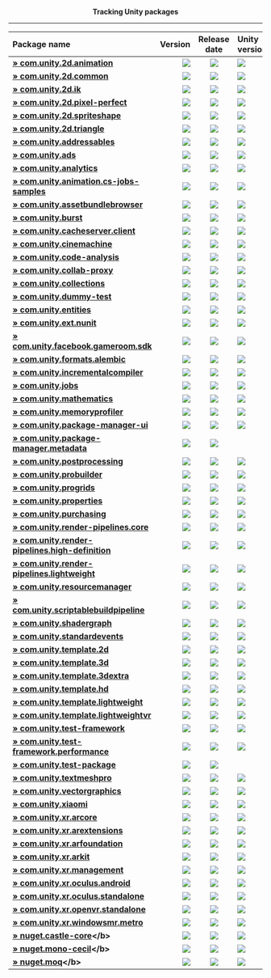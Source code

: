 <p align="center">
  <b>Tracking Unity packages</b>
</p>

---
<!--- @Statistics-Begin -->
Package name | Version | Release date | Unity version | Version counter
|:---|---:|:---:|:---|---:|
| <!--- @com.unity.2d.animation-Begin --><b>[» com.unity.2d.animation](https://github.com/ErikMoczi/packages.unity.com/tree/com.unity.2d.animation "2D Animation provides the all the necessary tooling and runtime components for skeletal animation using Sprites.")</b> | [![](https://img.shields.io/badge/1.0.16--preview.1-yellow.svg)](https://github.com/ErikMoczi/packages.unity.com/commit/fc69dba4f2bab441137fb9b185465b4ccbfd7ae9) | [![](https://img.shields.io/badge/2018/08/07-lightgrey.svg)](https://github.com/ErikMoczi/packages.unity.com/commit/fc69dba4f2bab441137fb9b185465b4ccbfd7ae9) | [![](https://img.shields.io/badge/%40-2018.1-red.svg)](https://github.com/ErikMoczi/packages.unity.com/commit/fc69dba4f2bab441137fb9b185465b4ccbfd7ae9) | [![](https://img.shields.io/badge/%23-22-brightgreen.svg)](https://github.com/ErikMoczi/packages.unity.com/commits/com.unity.2d.animation)<!--- @com.unity.2d.animation-End --> |
| <!--- @com.unity.2d.common-Begin --><b>[» com.unity.2d.common](https://github.com/ErikMoczi/packages.unity.com/tree/com.unity.2d.common "2D Common is a package that contains shared functionalities that are used by most of the other 2D packages.")</b> | [![](https://img.shields.io/badge/1.0.10--preview-yellow.svg)](https://github.com/ErikMoczi/packages.unity.com/commit/1764e0fc33d46c8c7f420be4869ff34a123da9db) | [![](https://img.shields.io/badge/2018/06/22-lightgrey.svg)](https://github.com/ErikMoczi/packages.unity.com/commit/1764e0fc33d46c8c7f420be4869ff34a123da9db) | [![](https://img.shields.io/badge/%40-2018.1-red.svg)](https://github.com/ErikMoczi/packages.unity.com/commit/1764e0fc33d46c8c7f420be4869ff34a123da9db) | [![](https://img.shields.io/badge/%23-13-brightgreen.svg)](https://github.com/ErikMoczi/packages.unity.com/commits/com.unity.2d.common)<!--- @com.unity.2d.common-End --> |
| <!--- @com.unity.2d.ik-Begin --><b>[» com.unity.2d.ik](https://github.com/ErikMoczi/packages.unity.com/tree/com.unity.2d.ik "2D IK package provides the necessary editor tooling to setup inverse kinematics for 2D characters and a runtime component to execute it.")</b> | [![](https://img.shields.io/badge/1.0.6--preview-yellow.svg)](https://github.com/ErikMoczi/packages.unity.com/commit/15150c5cd70c35dc134a839b0de8125753e71df0) | [![](https://img.shields.io/badge/2018/06/22-lightgrey.svg)](https://github.com/ErikMoczi/packages.unity.com/commit/15150c5cd70c35dc134a839b0de8125753e71df0) | [![](https://img.shields.io/badge/%40-2018.1-red.svg)](https://github.com/ErikMoczi/packages.unity.com/commit/15150c5cd70c35dc134a839b0de8125753e71df0) | [![](https://img.shields.io/badge/%23-10-brightgreen.svg)](https://github.com/ErikMoczi/packages.unity.com/commits/com.unity.2d.ik)<!--- @com.unity.2d.ik-End --> |
| <!--- @com.unity.2d.pixel-perfect-Begin --><b>[» com.unity.2d.pixel-perfect](https://github.com/ErikMoczi/packages.unity.com/tree/com.unity.2d.pixel-perfect "The 2D Pixel Perfect package contains the Pixel Perfect Camera component which ensures your pixel art remains crisp and clear at different resolutions, and stable in motion.  It is a single component that makes all the calculations needed to scale the viewport with resolution changes, removing the hassle from the user. The user can adjust the definition of the pixel art rendered within the camera viewport through the component settings, as well preview any changes immediately in Game view by using the Run in Edit Mode feature.")</b> | [![](https://img.shields.io/badge/1.0.1--preview-yellow.svg)](https://github.com/ErikMoczi/packages.unity.com/commit/c7274a2c30d07e8850e49bcf4e4bbfdeb395e616) | [![](https://img.shields.io/badge/2018/06/22-lightgrey.svg)](https://github.com/ErikMoczi/packages.unity.com/commit/c7274a2c30d07e8850e49bcf4e4bbfdeb395e616) | [![](https://img.shields.io/badge/%40-2018.2-red.svg)](https://github.com/ErikMoczi/packages.unity.com/commit/c7274a2c30d07e8850e49bcf4e4bbfdeb395e616) | [![](https://img.shields.io/badge/%23-2-brightgreen.svg)](https://github.com/ErikMoczi/packages.unity.com/commits/com.unity.2d.pixel-perfect)<!--- @com.unity.2d.pixel-perfect-End --> |
| <!--- @com.unity.2d.spriteshape-Begin --><b>[» com.unity.2d.spriteshape](https://github.com/ErikMoczi/packages.unity.com/tree/com.unity.2d.spriteshape "SpriteShape Runtime & Editor Package contains the tooling and the runtime component that allows you to create very organic looking spline based 2D worlds. It comes with intuitive configurator and a highly performant renderer.")</b> | [![](https://img.shields.io/badge/1.0.12--preview.1-yellow.svg)](https://github.com/ErikMoczi/packages.unity.com/commit/a4bf62b8a48a1620d094cb292fdf44a5c7ed2bea) | [![](https://img.shields.io/badge/2018/08/13-lightgrey.svg)](https://github.com/ErikMoczi/packages.unity.com/commit/a4bf62b8a48a1620d094cb292fdf44a5c7ed2bea) | [![](https://img.shields.io/badge/%40-2018.1-red.svg)](https://github.com/ErikMoczi/packages.unity.com/commit/a4bf62b8a48a1620d094cb292fdf44a5c7ed2bea) | [![](https://img.shields.io/badge/%23-16-brightgreen.svg)](https://github.com/ErikMoczi/packages.unity.com/commits/com.unity.2d.spriteshape)<!--- @com.unity.2d.spriteshape-End --> |
| <!--- @com.unity.2d.triangle-Begin --><b>[» com.unity.2d.triangle](https://github.com/ErikMoczi/packages.unity.com/tree/com.unity.2d.triangle "2D Triangle is an open source library that tessellates shapes into meshes.")</b> | [![](https://img.shields.io/badge/1.0.2--preview-yellow.svg)](https://github.com/ErikMoczi/packages.unity.com/commit/35eebbff5f7f29cf0faee2729ffa7ee3b5c807f3) | [![](https://img.shields.io/badge/2018/06/22-lightgrey.svg)](https://github.com/ErikMoczi/packages.unity.com/commit/35eebbff5f7f29cf0faee2729ffa7ee3b5c807f3) | [![](https://img.shields.io/badge/%40-2018.1-red.svg)](https://github.com/ErikMoczi/packages.unity.com/commit/35eebbff5f7f29cf0faee2729ffa7ee3b5c807f3) | [![](https://img.shields.io/badge/%23-5-brightgreen.svg)](https://github.com/ErikMoczi/packages.unity.com/commits/com.unity.2d.triangle)<!--- @com.unity.2d.triangle-End --> |
| <!--- @com.unity.addressables-Begin --><b>[» com.unity.addressables](https://github.com/ErikMoczi/packages.unity.com/tree/com.unity.addressables "Our new Addressable Asset System allows the developer to ask for an asset via its address and get back the thing that resides at that address. Once an asset \(e.g. a prefab\) is marked \"addressable\", it generates an address which can be called from anywhere. Wherever the asset resides \(local or remote\), the system will locate it and its dependencies, then return it.  The Addressable Asset System uses asynchronous loading to support loading from any location with any collection of dependencies. Whether you are using direct references, traditional asset bundles, or Resource folders, addressable assets provide a simpler way to make your game more dynamic. The Addressable Asset System  simultaneously opens up the world of asset bundles while managing all the complexity.")</b> | [![](https://img.shields.io/badge/0.4.0--preview-yellow.svg)](https://github.com/ErikMoczi/packages.unity.com/commit/1f1415bb2e0949875946b3a046f86f5ed8babc95) | [![](https://img.shields.io/badge/2018/10/01-lightgrey.svg)](https://github.com/ErikMoczi/packages.unity.com/commit/1f1415bb2e0949875946b3a046f86f5ed8babc95) | [![](https://img.shields.io/badge/%40-2018.2-red.svg)](https://github.com/ErikMoczi/packages.unity.com/commit/1f1415bb2e0949875946b3a046f86f5ed8babc95) | [![](https://img.shields.io/badge/%23-39-brightgreen.svg)](https://github.com/ErikMoczi/packages.unity.com/commits/com.unity.addressables)<!--- @com.unity.addressables-End --> |
| <!--- @com.unity.ads-Begin --><b>[» com.unity.ads](https://github.com/ErikMoczi/packages.unity.com/tree/com.unity.ads "Unity Ads is a video ad network for iOS and Android that allows you to quickly and effectively monetize your games.")</b> | [![](https://img.shields.io/badge/2.3.0-blue.svg)](https://github.com/ErikMoczi/packages.unity.com/commit/63cd51feb1803ab77682766cb9a11ff8418d2b60) | [![](https://img.shields.io/badge/2018/06/26-lightgrey.svg)](https://github.com/ErikMoczi/packages.unity.com/commit/63cd51feb1803ab77682766cb9a11ff8418d2b60) | [![](https://img.shields.io/badge/%40-2018.2-red.svg)](https://github.com/ErikMoczi/packages.unity.com/commit/63cd51feb1803ab77682766cb9a11ff8418d2b60) | [![](https://img.shields.io/badge/%23-37-brightgreen.svg)](https://github.com/ErikMoczi/packages.unity.com/commits/com.unity.ads)<!--- @com.unity.ads-End --> |
| <!--- @com.unity.analytics-Begin --><b>[» com.unity.analytics](https://github.com/ErikMoczi/packages.unity.com/tree/com.unity.analytics "The Unity Analytics Library contains the Analytics Event Tracker component. Use the Tracker component to add both standard and custom analytics events to your game, all without writing any code.")</b> | [![](https://img.shields.io/badge/3.1.1-blue.svg)](https://github.com/ErikMoczi/packages.unity.com/commit/b1cbdf9278ed7307c4635e3dd0e222cb5e1ff183) | [![](https://img.shields.io/badge/2018/09/20-lightgrey.svg)](https://github.com/ErikMoczi/packages.unity.com/commit/b1cbdf9278ed7307c4635e3dd0e222cb5e1ff183) | [![](https://img.shields.io/badge/%40-2018.3-red.svg)](https://github.com/ErikMoczi/packages.unity.com/commit/b1cbdf9278ed7307c4635e3dd0e222cb5e1ff183) | [![](https://img.shields.io/badge/%23-48-brightgreen.svg)](https://github.com/ErikMoczi/packages.unity.com/commits/com.unity.analytics)<!--- @com.unity.analytics-End --> |
| <!--- @com.unity.animation.cs-jobs-samples-Begin --><b>[» com.unity.animation.cs-jobs-samples](https://github.com/ErikMoczi/packages.unity.com/tree/com.unity.animation.cs-jobs-samples "Code samples using the animation C\# jobs feature.  Animation jobs are part of the Playable feature and they allow to modify the animation stream using just a C\# script. Here is the list of the samples in this package: ▪ SimpleMixer ▪ WeightedMaskMixer ▪ Look At ▪ Two\-bone IK ▪ Fullbody IK")</b> | [![](https://img.shields.io/badge/0.6.1--preview-yellow.svg)](https://github.com/ErikMoczi/packages.unity.com/commit/abf58b2ccb6f2cb50f9c8f60144ae537594685c1) | [![](https://img.shields.io/badge/2018/06/01-lightgrey.svg)](https://github.com/ErikMoczi/packages.unity.com/commit/abf58b2ccb6f2cb50f9c8f60144ae537594685c1) | [![](https://img.shields.io/badge/%40-2018.2-red.svg)](https://github.com/ErikMoczi/packages.unity.com/commit/abf58b2ccb6f2cb50f9c8f60144ae537594685c1) | [![](https://img.shields.io/badge/%23-10-brightgreen.svg)](https://github.com/ErikMoczi/packages.unity.com/commits/com.unity.animation.cs-jobs-samples)<!--- @com.unity.animation.cs-jobs-samples-End --> |
| <!--- @com.unity.assetbundlebrowser-Begin --><b>[» com.unity.assetbundlebrowser](https://github.com/ErikMoczi/packages.unity.com/tree/com.unity.assetbundlebrowser "The Asset Bundle Browser tool enables the user to view and edit the configuration of asset bundles for their Unity project. It will block editing that would create invalid bundles, and inform you of any issues with existing bundles. It also provides basic build functionality.  Use this tool as an alternative to selecting assets and setting their asset bundle manually in the inspector. It can be dropped into any Unity project with a version of 5.6 or greater. It will create a new menu item in Window &gt; AssetBundle Browser. The bundle configuration, build functionality, and built\-bundle inspection are split into three tabs within the new window.")</b> | [![](https://img.shields.io/badge/1.7.0-blue.svg)](https://github.com/ErikMoczi/packages.unity.com/commit/5e859a69abf99a628761491d7d7935464f6d0fa9) | [![](https://img.shields.io/badge/2018/08/10-lightgrey.svg)](https://github.com/ErikMoczi/packages.unity.com/commit/5e859a69abf99a628761491d7d7935464f6d0fa9) | [![](https://img.shields.io/badge/%40-2018.1-red.svg)](https://github.com/ErikMoczi/packages.unity.com/commit/5e859a69abf99a628761491d7d7935464f6d0fa9) | [![](https://img.shields.io/badge/%23-21-brightgreen.svg)](https://github.com/ErikMoczi/packages.unity.com/commits/com.unity.assetbundlebrowser)<!--- @com.unity.assetbundlebrowser-End --> |
| <!--- @com.unity.burst-Begin --><b>[» com.unity.burst](https://github.com/ErikMoczi/packages.unity.com/tree/com.unity.burst "Burst is a compiler, it translates from IL/.NET bytecode to highly optimized native code using LLVM.")</b> | [![](https://img.shields.io/badge/0.2.4--preview.33-yellow.svg)](https://github.com/ErikMoczi/packages.unity.com/commit/81cdf4faf1c0dc9ae467139dc9cfa4f80520b11a) | [![](https://img.shields.io/badge/2018/10/11-lightgrey.svg)](https://github.com/ErikMoczi/packages.unity.com/commit/81cdf4faf1c0dc9ae467139dc9cfa4f80520b11a) | [![](https://img.shields.io/badge/%40-2018.2-red.svg)](https://github.com/ErikMoczi/packages.unity.com/commit/81cdf4faf1c0dc9ae467139dc9cfa4f80520b11a) | [![](https://img.shields.io/badge/%23-60-brightgreen.svg)](https://github.com/ErikMoczi/packages.unity.com/commits/com.unity.burst)<!--- @com.unity.burst-End --> |
| <!--- @com.unity.cacheserver.client-Begin --><b>[» com.unity.cacheserver.client](https://github.com/ErikMoczi/packages.unity.com/tree/com.unity.cacheserver.client "This package provides APIs and utilities that facilitate communication with the Unity Cache Server from Unity Editor C\# scripts. The primary purpose of the Unity Cache Server Client is to extend the application of the Unity Cache Server to Unity Editor tools and processes that could benefit from binary data caching.")</b> | [![](https://img.shields.io/badge/0.1.2--preview-yellow.svg)](https://github.com/ErikMoczi/packages.unity.com/commit/4d6db4bb41df9ca4467ffb369ecb63e5e01510d7) | [![](https://img.shields.io/badge/2018/06/07-lightgrey.svg)](https://github.com/ErikMoczi/packages.unity.com/commit/4d6db4bb41df9ca4467ffb369ecb63e5e01510d7) | [![](https://img.shields.io/badge/%40-2018.2-red.svg)](https://github.com/ErikMoczi/packages.unity.com/commit/4d6db4bb41df9ca4467ffb369ecb63e5e01510d7) | [![](https://img.shields.io/badge/%23-3-brightgreen.svg)](https://github.com/ErikMoczi/packages.unity.com/commits/com.unity.cacheserver.client)<!--- @com.unity.cacheserver.client-End --> |
| <!--- @com.unity.cinemachine-Begin --><b>[» com.unity.cinemachine](https://github.com/ErikMoczi/packages.unity.com/tree/com.unity.cinemachine "Smart camera tools for passionate creators.   IMPORTANT NOTE: If you are upgrading from the Asset Store version of Cinemachine, delete the Cinemachine asset from your project BEFORE installing this version from the Package Manager.")</b> | [![](https://img.shields.io/badge/2.2.8--preview.9-yellow.svg)](https://github.com/ErikMoczi/packages.unity.com/commit/c12bd910055182ad51394176c4de8f562d306128) | [![](https://img.shields.io/badge/2018/09/26-lightgrey.svg)](https://github.com/ErikMoczi/packages.unity.com/commit/c12bd910055182ad51394176c4de8f562d306128) | [![](https://img.shields.io/badge/%40-2018.1-red.svg)](https://github.com/ErikMoczi/packages.unity.com/commit/c12bd910055182ad51394176c4de8f562d306128) | [![](https://img.shields.io/badge/%23-36-brightgreen.svg)](https://github.com/ErikMoczi/packages.unity.com/commits/com.unity.cinemachine)<!--- @com.unity.cinemachine-End --> |
| <!--- @com.unity.code-analysis-Begin --><b>[» com.unity.code-analysis](https://github.com/ErikMoczi/packages.unity.com/tree/com.unity.code-analysis "Roslyn C\# code analysis and evaluation tool.")</b> | [![](https://img.shields.io/badge/0.0.1--preview.2-yellow.svg)](https://github.com/ErikMoczi/packages.unity.com/commit/0dd1e309e92b6e80e3d98771335405751357a5ec) | [![](https://img.shields.io/badge/2018/09/11-lightgrey.svg)](https://github.com/ErikMoczi/packages.unity.com/commit/0dd1e309e92b6e80e3d98771335405751357a5ec) | [![](https://img.shields.io/badge/%40-2018.3-red.svg)](https://github.com/ErikMoczi/packages.unity.com/commit/0dd1e309e92b6e80e3d98771335405751357a5ec) | [![](https://img.shields.io/badge/%23-2-brightgreen.svg)](https://github.com/ErikMoczi/packages.unity.com/commits/com.unity.code-analysis)<!--- @com.unity.code-analysis-End --> |
| <!--- @com.unity.collab-proxy-Begin --><b>[» com.unity.collab-proxy](https://github.com/ErikMoczi/packages.unity.com/tree/com.unity.collab-proxy "Collaborate is a simple way for teams to save, share, and sync their Unity project")</b> | [![](https://img.shields.io/badge/1.3.0--test.1-yellow.svg)](https://github.com/ErikMoczi/packages.unity.com/commit/d5871bb5becdafbb8659e249f9657089c9e6b770) | [![](https://img.shields.io/badge/2018/09/21-lightgrey.svg)](https://github.com/ErikMoczi/packages.unity.com/commit/d5871bb5becdafbb8659e249f9657089c9e6b770) | [![](https://img.shields.io/badge/%40-2018.3-red.svg)](https://github.com/ErikMoczi/packages.unity.com/commit/d5871bb5becdafbb8659e249f9657089c9e6b770) | [![](https://img.shields.io/badge/%23-27-brightgreen.svg)](https://github.com/ErikMoczi/packages.unity.com/commits/com.unity.collab-proxy)<!--- @com.unity.collab-proxy-End --> |
| <!--- @com.unity.collections-Begin --><b>[» com.unity.collections](https://github.com/ErikMoczi/packages.unity.com/tree/com.unity.collections "Additional Unity Native Collections. NaitiveQueue, NativeHashMap, NativeMultiHashMap, NativeList.")</b> | [![](https://img.shields.io/badge/0.0.9--preview.8-yellow.svg)](https://github.com/ErikMoczi/packages.unity.com/commit/1c9bcc9b1b4bb6576b288605d3e7c742385fe4ad) | [![](https://img.shields.io/badge/2018/10/03-lightgrey.svg)](https://github.com/ErikMoczi/packages.unity.com/commit/1c9bcc9b1b4bb6576b288605d3e7c742385fe4ad) | [![](https://img.shields.io/badge/%40-2018.2-red.svg)](https://github.com/ErikMoczi/packages.unity.com/commit/1c9bcc9b1b4bb6576b288605d3e7c742385fe4ad) | [![](https://img.shields.io/badge/%23-16-brightgreen.svg)](https://github.com/ErikMoczi/packages.unity.com/commits/com.unity.collections)<!--- @com.unity.collections-End --> |
| <!--- @com.unity.dummy-test-Begin --><b>[» com.unity.dummy-test](https://github.com/ErikMoczi/packages.unity.com/tree/com.unity.dummy-test "A test package for publish testing, etc. This has no use externally and provides no functionality for Unity projects.")</b> | [![](https://img.shields.io/badge/0.1.4--preview.10-yellow.svg)](https://github.com/ErikMoczi/packages.unity.com/commit/03dc7a4e4eba475775e83407f5c13c0885be7718) | [![](https://img.shields.io/badge/2018/05/10-lightgrey.svg)](https://github.com/ErikMoczi/packages.unity.com/commit/03dc7a4e4eba475775e83407f5c13c0885be7718) | [![](https://img.shields.io/badge/%40-2018.2-red.svg)](https://github.com/ErikMoczi/packages.unity.com/commit/03dc7a4e4eba475775e83407f5c13c0885be7718) | [![](https://img.shields.io/badge/%23-15-brightgreen.svg)](https://github.com/ErikMoczi/packages.unity.com/commits/com.unity.dummy-test)<!--- @com.unity.dummy-test-End --> |
| <!--- @com.unity.entities-Begin --><b>[» com.unity.entities](https://github.com/ErikMoczi/packages.unity.com/tree/com.unity.entities "Unity Entity Component System \- Core Entity Component System, New Transform components, basic Instance Mesh Renderer")</b> | [![](https://img.shields.io/badge/0.0.12--preview.18-yellow.svg)](https://github.com/ErikMoczi/packages.unity.com/commit/d4d005e73f6ea31ef8760b4127c6c692bbf78dc0) | [![](https://img.shields.io/badge/2018/10/11-lightgrey.svg)](https://github.com/ErikMoczi/packages.unity.com/commit/d4d005e73f6ea31ef8760b4127c6c692bbf78dc0) | [![](https://img.shields.io/badge/%40-2018.2-red.svg)](https://github.com/ErikMoczi/packages.unity.com/commit/d4d005e73f6ea31ef8760b4127c6c692bbf78dc0) | [![](https://img.shields.io/badge/%23-28-brightgreen.svg)](https://github.com/ErikMoczi/packages.unity.com/commits/com.unity.entities)<!--- @com.unity.entities-End --> |
| <!--- @com.unity.ext.nunit-Begin --><b>[» com.unity.ext.nunit](https://github.com/ErikMoczi/packages.unity.com/tree/com.unity.ext.nunit "Custom Nunit build to work with Unity")</b> | [![](https://img.shields.io/badge/0.1.5--preview-yellow.svg)](https://github.com/ErikMoczi/packages.unity.com/commit/b20f6fa502dcdf908188262b3e920628d0294cde) | [![](https://img.shields.io/badge/2018/06/06-lightgrey.svg)](https://github.com/ErikMoczi/packages.unity.com/commit/b20f6fa502dcdf908188262b3e920628d0294cde) | [![](https://img.shields.io/badge/%40-2018.3-red.svg)](https://github.com/ErikMoczi/packages.unity.com/commit/b20f6fa502dcdf908188262b3e920628d0294cde) | [![](https://img.shields.io/badge/%23-6-brightgreen.svg)](https://github.com/ErikMoczi/packages.unity.com/commits/com.unity.ext.nunit)<!--- @com.unity.ext.nunit-End --> |
| <!--- @com.unity.facebook.gameroom.sdk-Begin --><b>[» com.unity.facebook.gameroom.sdk](https://github.com/ErikMoczi/packages.unity.com/tree/com.unity.facebook.gameroom.sdk "Facebook Gameroom platform support including Facebook SDK for Unity")</b> | [![](https://img.shields.io/badge/7.12.2-blue.svg)](https://github.com/ErikMoczi/packages.unity.com/commit/bcd5b779bcaa3be418a353c9ce79da5cd12263ef) | [![](https://img.shields.io/badge/2018/06/12-lightgrey.svg)](https://github.com/ErikMoczi/packages.unity.com/commit/bcd5b779bcaa3be418a353c9ce79da5cd12263ef) | [![](https://img.shields.io/badge/%40-2018.1-red.svg)](https://github.com/ErikMoczi/packages.unity.com/commit/bcd5b779bcaa3be418a353c9ce79da5cd12263ef) | [![](https://img.shields.io/badge/%23-3-brightgreen.svg)](https://github.com/ErikMoczi/packages.unity.com/commits/com.unity.facebook.gameroom.sdk)<!--- @com.unity.facebook.gameroom.sdk-End --> |
| <!--- @com.unity.formats.alembic-Begin --><b>[» com.unity.formats.alembic](https://github.com/ErikMoczi/packages.unity.com/tree/com.unity.formats.alembic "The Alembic package provides support to import and export Alembic files \(.abc\). Alembic is a format commonly used in animation to transfer facial, cloth, and other simulation between applications.")</b> | [![](https://img.shields.io/badge/1.0.0--preview.2-yellow.svg)](https://github.com/ErikMoczi/packages.unity.com/commit/7661dad9b8597b03a89d908252e7d8d276ed8812) | [![](https://img.shields.io/badge/2018/09/24-lightgrey.svg)](https://github.com/ErikMoczi/packages.unity.com/commit/7661dad9b8597b03a89d908252e7d8d276ed8812) | [![](https://img.shields.io/badge/%40-2018.1-red.svg)](https://github.com/ErikMoczi/packages.unity.com/commit/7661dad9b8597b03a89d908252e7d8d276ed8812) | [![](https://img.shields.io/badge/%23-6-brightgreen.svg)](https://github.com/ErikMoczi/packages.unity.com/commits/com.unity.formats.alembic)<!--- @com.unity.formats.alembic-End --> |
| <!--- @com.unity.incrementalcompiler-Begin --><b>[» com.unity.incrementalcompiler](https://github.com/ErikMoczi/packages.unity.com/tree/com.unity.incrementalcompiler "Roslyn based incremental compiler.")</b> | [![](https://img.shields.io/badge/0.0.42--preview.22-yellow.svg)](https://github.com/ErikMoczi/packages.unity.com/commit/2efe041171bb21d946d2608865af1b9766ffcbba) | [![](https://img.shields.io/badge/2018/10/03-lightgrey.svg)](https://github.com/ErikMoczi/packages.unity.com/commit/2efe041171bb21d946d2608865af1b9766ffcbba) | [![](https://img.shields.io/badge/%40-2018.1-red.svg)](https://github.com/ErikMoczi/packages.unity.com/commit/2efe041171bb21d946d2608865af1b9766ffcbba) | [![](https://img.shields.io/badge/%23-69-brightgreen.svg)](https://github.com/ErikMoczi/packages.unity.com/commits/com.unity.incrementalcompiler)<!--- @com.unity.incrementalcompiler-End --> |
| <!--- @com.unity.jobs-Begin --><b>[» com.unity.jobs](https://github.com/ErikMoczi/packages.unity.com/tree/com.unity.jobs "Additional C\# jobs types. IJobParallelForBatch and IJobParallelForFilter")</b> | [![](https://img.shields.io/badge/0.0.7--preview.5-yellow.svg)](https://github.com/ErikMoczi/packages.unity.com/commit/84f92cd2f501829444b62f2e5c01df46912ccfcb) | [![](https://img.shields.io/badge/2018/10/11-lightgrey.svg)](https://github.com/ErikMoczi/packages.unity.com/commit/84f92cd2f501829444b62f2e5c01df46912ccfcb) | [![](https://img.shields.io/badge/%40-2018.2-red.svg)](https://github.com/ErikMoczi/packages.unity.com/commit/84f92cd2f501829444b62f2e5c01df46912ccfcb) | [![](https://img.shields.io/badge/%23-11-brightgreen.svg)](https://github.com/ErikMoczi/packages.unity.com/commits/com.unity.jobs)<!--- @com.unity.jobs-End --> |
| <!--- @com.unity.mathematics-Begin --><b>[» com.unity.mathematics](https://github.com/ErikMoczi/packages.unity.com/tree/com.unity.mathematics "Unity's C\# SIMD math library providing vector types and math functions with a shader like syntax. This package is still in experimental phase.")</b> | [![](https://img.shields.io/badge/0.0.12--preview.19-yellow.svg)](https://github.com/ErikMoczi/packages.unity.com/commit/c0f8b033abb332b4af7c2e7896607a35c5193557) | [![](https://img.shields.io/badge/2018/10/03-lightgrey.svg)](https://github.com/ErikMoczi/packages.unity.com/commit/c0f8b033abb332b4af7c2e7896607a35c5193557) | [![](https://img.shields.io/badge/%40-2018.1-red.svg)](https://github.com/ErikMoczi/packages.unity.com/commit/c0f8b033abb332b4af7c2e7896607a35c5193557) | [![](https://img.shields.io/badge/%23-29-brightgreen.svg)](https://github.com/ErikMoczi/packages.unity.com/commits/com.unity.mathematics)<!--- @com.unity.mathematics-End --> |
| <!--- @com.unity.memoryprofiler-Begin --><b>[» com.unity.memoryprofiler](https://github.com/ErikMoczi/packages.unity.com/tree/com.unity.memoryprofiler "The Memory Profiler creates a unified solution allowing you to profile both small projects on mobile devices and big AAA projects on high end machines. It provides actionable information about allocations in the engine to allow developers to manage and reduce memory usage. ")</b> | [![](https://img.shields.io/badge/0.1.0--preview.1-yellow.svg)](https://github.com/ErikMoczi/packages.unity.com/commit/1a261d441d4ae26cb3e25ce8519c2054a813de87) | [![](https://img.shields.io/badge/2018/09/07-lightgrey.svg)](https://github.com/ErikMoczi/packages.unity.com/commit/1a261d441d4ae26cb3e25ce8519c2054a813de87) | [![](https://img.shields.io/badge/%40-2018.3-red.svg)](https://github.com/ErikMoczi/packages.unity.com/commit/1a261d441d4ae26cb3e25ce8519c2054a813de87) | [![](https://img.shields.io/badge/%23-1-brightgreen.svg)](https://github.com/ErikMoczi/packages.unity.com/commits/com.unity.memoryprofiler)<!--- @com.unity.memoryprofiler-End --> |
| <!--- @com.unity.package-manager-ui-Begin --><b>[» com.unity.package-manager-ui](https://github.com/ErikMoczi/packages.unity.com/tree/com.unity.package-manager-ui "Use the Unity Package Manager user interface to manage a Project's packages and discover new packages.  For more information, click the 'View documentation' link above. ")</b> | [![](https://img.shields.io/badge/2.1.0--preview.1-yellow.svg)](https://github.com/ErikMoczi/packages.unity.com/commit/b73e8852d575e2e066704447b8b5891743acfb08) | [![](https://img.shields.io/badge/2018/09/26-lightgrey.svg)](https://github.com/ErikMoczi/packages.unity.com/commit/b73e8852d575e2e066704447b8b5891743acfb08) | [![](https://img.shields.io/badge/%40-2019.1-red.svg)](https://github.com/ErikMoczi/packages.unity.com/commit/b73e8852d575e2e066704447b8b5891743acfb08) | [![](https://img.shields.io/badge/%23-53-brightgreen.svg)](https://github.com/ErikMoczi/packages.unity.com/commits/com.unity.package-manager-ui)<!--- @com.unity.package-manager-ui-End --> |
| <!--- @com.unity.package-manager.metadata-Begin --><b>[» com.unity.package-manager.metadata](https://github.com/ErikMoczi/packages.unity.com/tree/com.unity.package-manager.metadata "Contains metadata used by the com.unity.package\-manager package to fulfill client requests")</b> | [![](https://img.shields.io/badge/0.0.17-blue.svg)](https://github.com/ErikMoczi/packages.unity.com/commit/fe61849c6b8ffb0a3b0870c05629050df5acc256) | [![](https://img.shields.io/badge/2018/08/27-lightgrey.svg)](https://github.com/ErikMoczi/packages.unity.com/commit/fe61849c6b8ffb0a3b0870c05629050df5acc256) |  | [![](https://img.shields.io/badge/%23-17-brightgreen.svg)](https://github.com/ErikMoczi/packages.unity.com/commits/com.unity.package-manager.metadata)<!--- @com.unity.package-manager.metadata-End --> |
| <!--- @com.unity.postprocessing-Begin --><b>[» com.unity.postprocessing](https://github.com/ErikMoczi/packages.unity.com/tree/com.unity.postprocessing "Unity post\-processing framework \(v2\)")</b> | [![](https://img.shields.io/badge/2.0.13--preview-yellow.svg)](https://github.com/ErikMoczi/packages.unity.com/commit/6f4471a11bb051b424c4b64cdcdeeb89c1536cf0) | [![](https://img.shields.io/badge/2018/09/20-lightgrey.svg)](https://github.com/ErikMoczi/packages.unity.com/commit/6f4471a11bb051b424c4b64cdcdeeb89c1536cf0) | [![](https://img.shields.io/badge/%40-2018.1-red.svg)](https://github.com/ErikMoczi/packages.unity.com/commit/6f4471a11bb051b424c4b64cdcdeeb89c1536cf0) | [![](https://img.shields.io/badge/%23-23-brightgreen.svg)](https://github.com/ErikMoczi/packages.unity.com/commits/com.unity.postprocessing)<!--- @com.unity.postprocessing-End --> |
| <!--- @com.unity.probuilder-Begin --><b>[» com.unity.probuilder](https://github.com/ErikMoczi/packages.unity.com/tree/com.unity.probuilder "Build, edit, and texture custom geometry in Unity. Use ProBuilder for in\-scene level design, prototyping, collision meshes, all with on\-the\-fly play\-testing.  Advanced features include UV editing, vertex colors, parametric shapes, and texture blending. With ProBuilder's model export feature it's easy to tweak your levels in any external 3D modelling suite.  Disclaimer: The ProBuilder API is currently in beta and will change before final release.")</b> | [![](https://img.shields.io/badge/4.0.0--preview.21-yellow.svg)](https://github.com/ErikMoczi/packages.unity.com/commit/d92a51637d0871a643b7324929809bbded85241d) | [![](https://img.shields.io/badge/2018/10/03-lightgrey.svg)](https://github.com/ErikMoczi/packages.unity.com/commit/d92a51637d0871a643b7324929809bbded85241d) | [![](https://img.shields.io/badge/%40-2018.1-red.svg)](https://github.com/ErikMoczi/packages.unity.com/commit/d92a51637d0871a643b7324929809bbded85241d) | [![](https://img.shields.io/badge/%23-45-brightgreen.svg)](https://github.com/ErikMoczi/packages.unity.com/commits/com.unity.probuilder)<!--- @com.unity.probuilder-End --> |
| <!--- @com.unity.progrids-Begin --><b>[» com.unity.progrids](https://github.com/ErikMoczi/packages.unity.com/tree/com.unity.progrids "Advanced grid and object snapping for the scene view. ProGrids is a dynamically placed grid, available on all 3 axes and at any position in the scene.  ProGrids snaps objects in world space, ensuring consistent placement of objects in your level.  In addition, ProGrids is completely customizable. Change the colors of your grid, the snap sizing, unit of measurement, and more!")</b> | [![](https://img.shields.io/badge/3.0.3--preview.0-yellow.svg)](https://github.com/ErikMoczi/packages.unity.com/commit/4e63a3a06dbb5c9bee0ab1f4f495a1c3d746e8a3) | [![](https://img.shields.io/badge/2018/06/08-lightgrey.svg)](https://github.com/ErikMoczi/packages.unity.com/commit/4e63a3a06dbb5c9bee0ab1f4f495a1c3d746e8a3) | [![](https://img.shields.io/badge/%40-2018.1-red.svg)](https://github.com/ErikMoczi/packages.unity.com/commit/4e63a3a06dbb5c9bee0ab1f4f495a1c3d746e8a3) | [![](https://img.shields.io/badge/%23-12-brightgreen.svg)](https://github.com/ErikMoczi/packages.unity.com/commits/com.unity.progrids)<!--- @com.unity.progrids-End --> |
| <!--- @com.unity.properties-Begin --><b>[» com.unity.properties](https://github.com/ErikMoczi/packages.unity.com/tree/com.unity.properties "Interfaces and utilities to describe and visit data containers.")</b> | [![](https://img.shields.io/badge/0.3.6--preview-yellow.svg)](https://github.com/ErikMoczi/packages.unity.com/commit/b2afc9eb9320bec454e9ea1812bcfa0448834569) | [![](https://img.shields.io/badge/2018/10/02-lightgrey.svg)](https://github.com/ErikMoczi/packages.unity.com/commit/b2afc9eb9320bec454e9ea1812bcfa0448834569) | [![](https://img.shields.io/badge/%40-2018.1-red.svg)](https://github.com/ErikMoczi/packages.unity.com/commit/b2afc9eb9320bec454e9ea1812bcfa0448834569) | [![](https://img.shields.io/badge/%23-43-brightgreen.svg)](https://github.com/ErikMoczi/packages.unity.com/commits/com.unity.properties)<!--- @com.unity.properties-End --> |
| <!--- @com.unity.purchasing-Begin --><b>[» com.unity.purchasing](https://github.com/ErikMoczi/packages.unity.com/tree/com.unity.purchasing "Unity IAP supports the iOS, Mac, tvOS, Google Play, Facebook Gameroom, Windows, Amazon, Samsung Galaxy, Tizen, Cloud Moolah MOO, Xiaomi Mi Game Pay App Stores.  With Unity IAP, setting up in\-app purchases for your game across multiple app stores has never been easier.  Use one common API to access all stores for free. With just a few lines of code, you can fully understand and optimize your in\-game economy.  Unity IAP automatically couples with Unity Analytics enabling you to monitor and act on trends in your revenue and purchase data across multiple platforms.  Includes client\-side receipt validation for Apple, Google Play, and Xiaomi Mi Game Pay.")</b> | [![](https://img.shields.io/badge/2.0.3-blue.svg)](https://github.com/ErikMoczi/packages.unity.com/commit/a1788536f4d2b59f347fbafc93c279476949e173) | [![](https://img.shields.io/badge/2018/06/15-lightgrey.svg)](https://github.com/ErikMoczi/packages.unity.com/commit/a1788536f4d2b59f347fbafc93c279476949e173) | [![](https://img.shields.io/badge/%40-2018.1-red.svg)](https://github.com/ErikMoczi/packages.unity.com/commit/a1788536f4d2b59f347fbafc93c279476949e173) | [![](https://img.shields.io/badge/%23-32-brightgreen.svg)](https://github.com/ErikMoczi/packages.unity.com/commits/com.unity.purchasing)<!--- @com.unity.purchasing-End --> |
| <!--- @com.unity.render-pipelines.core-Begin --><b>[» com.unity.render-pipelines.core](https://github.com/ErikMoczi/packages.unity.com/tree/com.unity.render-pipelines.core "Helper library for SRP that contains a new Shader Library, and utility functions that can be used to implement a custom SRP. This library is currently used by both the High Definition Render Pipeline and the Lightweight Render Pipeline.")</b> | [![](https://img.shields.io/badge/4.0.1--preview-yellow.svg)](https://github.com/ErikMoczi/packages.unity.com/commit/bad8cccd1e1ad26869a6e349adbb0b2f037332c4) | [![](https://img.shields.io/badge/2018/10/02-lightgrey.svg)](https://github.com/ErikMoczi/packages.unity.com/commit/bad8cccd1e1ad26869a6e349adbb0b2f037332c4) | [![](https://img.shields.io/badge/%40-2018.3-red.svg)](https://github.com/ErikMoczi/packages.unity.com/commit/bad8cccd1e1ad26869a6e349adbb0b2f037332c4) | [![](https://img.shields.io/badge/%23-59-brightgreen.svg)](https://github.com/ErikMoczi/packages.unity.com/commits/com.unity.render-pipelines.core)<!--- @com.unity.render-pipelines.core-End --> |
| <!--- @com.unity.render-pipelines.high-definition-Begin --><b>[» com.unity.render-pipelines.high-definition](https://github.com/ErikMoczi/packages.unity.com/tree/com.unity.render-pipelines.high-definition "The High Definition Render Pipeline \(HDRP\) is a high\-fidelity Scriptable Render Pipeline built by Unity to target modern \(Compute Shader compatible\) platforms. The HDRP utilizes Physically\-Based Lighting techniques, linear lighting, HDR lighting and a configurable hybrid Tile/Cluster deferred/Forward lighting architecture and gives you the tools you need to create games, technical demos, animations and more to a high graphical standard.")</b> | [![](https://img.shields.io/badge/4.0.1--preview-yellow.svg)](https://github.com/ErikMoczi/packages.unity.com/commit/3b020fe5975e9a9ca5e9ed2ae0469898fe9a317f) | [![](https://img.shields.io/badge/2018/10/02-lightgrey.svg)](https://github.com/ErikMoczi/packages.unity.com/commit/3b020fe5975e9a9ca5e9ed2ae0469898fe9a317f) | [![](https://img.shields.io/badge/%40-2018.3-red.svg)](https://github.com/ErikMoczi/packages.unity.com/commit/3b020fe5975e9a9ca5e9ed2ae0469898fe9a317f) | [![](https://img.shields.io/badge/%23-51-brightgreen.svg)](https://github.com/ErikMoczi/packages.unity.com/commits/com.unity.render-pipelines.high-definition)<!--- @com.unity.render-pipelines.high-definition-End --> |
| <!--- @com.unity.render-pipelines.lightweight-Begin --><b>[» com.unity.render-pipelines.lightweight](https://github.com/ErikMoczi/packages.unity.com/tree/com.unity.render-pipelines.lightweight "The Lightweight Render Pipeline \(LWRP\) is a prebuilt Scriptable Render Pipeline, made by Unity. The technology offers graphics that are scalable to mobile platforms, and you can also use it for higher\-end consoles and PCs. You’re able to achieve quick rendering at a high quality without needing compute shader technology. LWRP uses simplified, physically based Lighting and Materials. The LWRP uses single\-pass forward rendering. Use this pipeline to get optimized real\-time performance on several platforms.")</b> | [![](https://img.shields.io/badge/4.0.1--preview-yellow.svg)](https://github.com/ErikMoczi/packages.unity.com/commit/915fd1e1787a7612b1c696b0debb0f37ac4fd9f7) | [![](https://img.shields.io/badge/2018/10/02-lightgrey.svg)](https://github.com/ErikMoczi/packages.unity.com/commit/915fd1e1787a7612b1c696b0debb0f37ac4fd9f7) | [![](https://img.shields.io/badge/%40-2018.3-red.svg)](https://github.com/ErikMoczi/packages.unity.com/commit/915fd1e1787a7612b1c696b0debb0f37ac4fd9f7) | [![](https://img.shields.io/badge/%23-58-brightgreen.svg)](https://github.com/ErikMoczi/packages.unity.com/commits/com.unity.render-pipelines.lightweight)<!--- @com.unity.render-pipelines.lightweight-End --> |
| <!--- @com.unity.resourcemanager-Begin --><b>[» com.unity.resourcemanager](https://github.com/ErikMoczi/packages.unity.com/tree/com.unity.resourcemanager "The ResourceManager is an extendable high level API that asynchronously loads and unloads assets.  The specific method and location of loading assets is abstracted. With the proper extension, assets can be loading from a variety of locations \(Resources, Bundles, etc\) all through a single API.   The overall goal is that regardless of what your setup is, or where you are loading from, you always load in the same way. For example, you can call:  ResourceManager.LoadAsync&lt;Texture, string&gt;\(\"myTexture\"\);  and have that be loaded regardless of where it came from.   This package can function as a standalone package, but will be extended in the future via high\-level packages that add custom IResourceLocator and IResourceProvider interfaces. See the Samples directory for help on how to use it as a standalone package. Future high\-level packages will come with locators and providers, and will handle the initialization themselves. The intent being that users need not know about the above interfaces.")</b> | [![](https://img.shields.io/badge/2.4.0--preview-yellow.svg)](https://github.com/ErikMoczi/packages.unity.com/commit/8215f3944de6af521b9e323f65ba7a112a808391) | [![](https://img.shields.io/badge/2018/10/01-lightgrey.svg)](https://github.com/ErikMoczi/packages.unity.com/commit/8215f3944de6af521b9e323f65ba7a112a808391) | [![](https://img.shields.io/badge/%40-2018.1-red.svg)](https://github.com/ErikMoczi/packages.unity.com/commit/8215f3944de6af521b9e323f65ba7a112a808391) | [![](https://img.shields.io/badge/%23-64-brightgreen.svg)](https://github.com/ErikMoczi/packages.unity.com/commits/com.unity.resourcemanager)<!--- @com.unity.resourcemanager-End --> |
| <!--- @com.unity.scriptablebuildpipeline-Begin --><b>[» com.unity.scriptablebuildpipeline](https://github.com/ErikMoczi/packages.unity.com/tree/com.unity.scriptablebuildpipeline "The Scriptable Build Pipeline moves the asset bundle build pipeline to C\#.  Use the pre\-defined build flows, or create your own using the divided up APIs.  This system improves build time, fixes incremental build, and provides greater flexibility.")</b> | [![](https://img.shields.io/badge/1.1.0--preview-yellow.svg)](https://github.com/ErikMoczi/packages.unity.com/commit/a40ba1b177a7a8afac552f87c1715e77712d18d5) | [![](https://img.shields.io/badge/2018/10/01-lightgrey.svg)](https://github.com/ErikMoczi/packages.unity.com/commit/a40ba1b177a7a8afac552f87c1715e77712d18d5) | [![](https://img.shields.io/badge/%40-2018.2-red.svg)](https://github.com/ErikMoczi/packages.unity.com/commit/a40ba1b177a7a8afac552f87c1715e77712d18d5) | [![](https://img.shields.io/badge/%23-19-brightgreen.svg)](https://github.com/ErikMoczi/packages.unity.com/commits/com.unity.scriptablebuildpipeline)<!--- @com.unity.scriptablebuildpipeline-End --> |
| <!--- @com.unity.shadergraph-Begin --><b>[» com.unity.shadergraph](https://github.com/ErikMoczi/packages.unity.com/tree/com.unity.shadergraph "The Shader Graph package adds support for a visual shader editing tool into Unity. This tool can be used by artists to create shaders in a visual way instead of having to require code editing. Specific render pipelines can implement specific graph features. Currently the Shader Graph is supported on the High Definition Rendering Pipeline and the Lightweight Rendering Pipeline.")</b> | [![](https://img.shields.io/badge/4.0.1--preview-yellow.svg)](https://github.com/ErikMoczi/packages.unity.com/commit/deeb13c784a3bc19a64996f1b948b127822865d1) | [![](https://img.shields.io/badge/2018/10/02-lightgrey.svg)](https://github.com/ErikMoczi/packages.unity.com/commit/deeb13c784a3bc19a64996f1b948b127822865d1) | [![](https://img.shields.io/badge/%40-2018.3-red.svg)](https://github.com/ErikMoczi/packages.unity.com/commit/deeb13c784a3bc19a64996f1b948b127822865d1) | [![](https://img.shields.io/badge/%23-46-brightgreen.svg)](https://github.com/ErikMoczi/packages.unity.com/commits/com.unity.shadergraph)<!--- @com.unity.shadergraph-End --> |
| <!--- @com.unity.standardevents-Begin --><b>[» com.unity.standardevents](https://github.com/ErikMoczi/packages.unity.com/tree/com.unity.standardevents "Unity Analytics Standard Events take the guesswork out of tracking key game events, which makes adding deep analytics to your game insanely simple.  Standard Events serve as an easy\-to\-follow checklist of the most important elements to track in your game. For example, use tutorial events to track onboarding, and to better understand the first\-time user experience...then compare that to Day 1 retention to see not just what is happening in your game, but also to understand why.  Easily implement Standard Events through code using a well\-documented, type\-safe API that supports Intellisense. Alternatively, the included Analytics Event Tracker component can be used to quickly and easily add both standard and custom events to your game, all without writing any code!  Standard Events is a feature of Unity Analytics, and requires the Unity Analytics service to be enabled.")</b> | [![](https://img.shields.io/badge/1.0.13-blue.svg)](https://github.com/ErikMoczi/packages.unity.com/commit/b970f2a7bacaae34fc2f77a6e48e2c3d965d15c1) | [![](https://img.shields.io/badge/2018/03/12-lightgrey.svg)](https://github.com/ErikMoczi/packages.unity.com/commit/b970f2a7bacaae34fc2f77a6e48e2c3d965d15c1) | [![](https://img.shields.io/badge/%40-2018.1-red.svg)](https://github.com/ErikMoczi/packages.unity.com/commit/b970f2a7bacaae34fc2f77a6e48e2c3d965d15c1) | [![](https://img.shields.io/badge/%23-17-brightgreen.svg)](https://github.com/ErikMoczi/packages.unity.com/commits/com.unity.standardevents)<!--- @com.unity.standardevents-End --> |
| <!--- @com.unity.template.2d-Begin --><b>[» com.unity.template.2d](https://github.com/ErikMoczi/packages.unity.com/tree/com.unity.template.2d "This is an empty project configured for 2D apps. It uses Unity's built\-in renderer.")</b> | [![](https://img.shields.io/badge/1.0.3-blue.svg)](https://github.com/ErikMoczi/packages.unity.com/commit/cc0e3344eb74e1b6865a88139e896f105e7ddd00) | [![](https://img.shields.io/badge/2018/09/20-lightgrey.svg)](https://github.com/ErikMoczi/packages.unity.com/commit/cc0e3344eb74e1b6865a88139e896f105e7ddd00) | [![](https://img.shields.io/badge/%40-2019.1-red.svg)](https://github.com/ErikMoczi/packages.unity.com/commit/cc0e3344eb74e1b6865a88139e896f105e7ddd00) | [![](https://img.shields.io/badge/%23-2-brightgreen.svg)](https://github.com/ErikMoczi/packages.unity.com/commits/com.unity.template.2d)<!--- @com.unity.template.2d-End --> |
| <!--- @com.unity.template.3d-Begin --><b>[» com.unity.template.3d](https://github.com/ErikMoczi/packages.unity.com/tree/com.unity.template.3d "This is an empty 3D project that uses Unity's built\-in renderer.")</b> | [![](https://img.shields.io/badge/1.0.6-blue.svg)](https://github.com/ErikMoczi/packages.unity.com/commit/aab1e071a7c51d62113deafd36a4a9e288e19a09) | [![](https://img.shields.io/badge/2018/09/20-lightgrey.svg)](https://github.com/ErikMoczi/packages.unity.com/commit/aab1e071a7c51d62113deafd36a4a9e288e19a09) | [![](https://img.shields.io/badge/%40-2019.1-red.svg)](https://github.com/ErikMoczi/packages.unity.com/commit/aab1e071a7c51d62113deafd36a4a9e288e19a09) | [![](https://img.shields.io/badge/%23-3-brightgreen.svg)](https://github.com/ErikMoczi/packages.unity.com/commits/com.unity.template.3d)<!--- @com.unity.template.3d-End --> |
| <!--- @com.unity.template.3dextra-Begin --><b>[» com.unity.template.3dextra](https://github.com/ErikMoczi/packages.unity.com/tree/com.unity.template.3dextra "This Project Template utilzes the new Post Processing stack with the built\-in renderer.   It also includes  ▪ Presets  ▪ Example content ")</b> | [![](https://img.shields.io/badge/1.0.5--preview-yellow.svg)](https://github.com/ErikMoczi/packages.unity.com/commit/a43dfc279fba3f109448b149a550a4d880d52936) | [![](https://img.shields.io/badge/2018/09/13-lightgrey.svg)](https://github.com/ErikMoczi/packages.unity.com/commit/a43dfc279fba3f109448b149a550a4d880d52936) | [![](https://img.shields.io/badge/%40-2019.1-red.svg)](https://github.com/ErikMoczi/packages.unity.com/commit/a43dfc279fba3f109448b149a550a4d880d52936) | [![](https://img.shields.io/badge/%23-2-brightgreen.svg)](https://github.com/ErikMoczi/packages.unity.com/commits/com.unity.template.3dextra)<!--- @com.unity.template.3dextra-End --> |
| <!--- @com.unity.template.hd-Begin --><b>[» com.unity.template.hd](https://github.com/ErikMoczi/packages.unity.com/tree/com.unity.template.hd "This template utilizes the High Definition Scriptible Render Pipeline. Making it a good starting point for people focused on high\-end graphics that want to develop games for platforms that support Shader Model 5.0 \(DX11 and above\).   Beyond being tuned for High End visuals this project includes ▪ Shadergraph  ▪ Post Processing V2 Stack   ▪ Presets  ▪ Example content")</b> | [![](https://img.shields.io/badge/1.0.5--preview-yellow.svg)](https://github.com/ErikMoczi/packages.unity.com/commit/9b0e74f94eb15943bdf932f411973b8df6493dcc) | [![](https://img.shields.io/badge/2018/09/13-lightgrey.svg)](https://github.com/ErikMoczi/packages.unity.com/commit/9b0e74f94eb15943bdf932f411973b8df6493dcc) | [![](https://img.shields.io/badge/%40-2019.1-red.svg)](https://github.com/ErikMoczi/packages.unity.com/commit/9b0e74f94eb15943bdf932f411973b8df6493dcc) | [![](https://img.shields.io/badge/%23-2-brightgreen.svg)](https://github.com/ErikMoczi/packages.unity.com/commits/com.unity.template.hd)<!--- @com.unity.template.hd-End --> |
| <!--- @com.unity.template.lightweight-Begin --><b>[» com.unity.template.lightweight](https://github.com/ErikMoczi/packages.unity.com/tree/com.unity.template.lightweight "This Project Template utilzes the Lightweight Render Pipeline.   It is a great starting point for users targeting a broad range of mobile platforms, low\-end to mid\-tier hardware, or for developers making games that have limited realtime lighting needs.   Beyond being tuned for the Lightweight Render Pipeline this project includes  ▪ Shadergraph  ▪ Post Processing V2 Stack   ▪ Presets  ▪ Example content")</b> | [![](https://img.shields.io/badge/1.0.5--preview-yellow.svg)](https://github.com/ErikMoczi/packages.unity.com/commit/087f1dc8db66fc89ec9162e5bae72ac91c633b28) | [![](https://img.shields.io/badge/2018/09/13-lightgrey.svg)](https://github.com/ErikMoczi/packages.unity.com/commit/087f1dc8db66fc89ec9162e5bae72ac91c633b28) | [![](https://img.shields.io/badge/%40-2019.1-red.svg)](https://github.com/ErikMoczi/packages.unity.com/commit/087f1dc8db66fc89ec9162e5bae72ac91c633b28) | [![](https://img.shields.io/badge/%23-3-brightgreen.svg)](https://github.com/ErikMoczi/packages.unity.com/commits/com.unity.template.lightweight)<!--- @com.unity.template.lightweight-End --> |
| <!--- @com.unity.template.lightweightvr-Begin --><b>[» com.unity.template.lightweightvr](https://github.com/ErikMoczi/packages.unity.com/tree/com.unity.template.lightweightvr "This template utilizes the Lightweight Render Pipeline and has settings tuned for users looking to create virtual reality applications.   Beyond being tuned for Virtual Reality and the Lightweight Render Pipeline this project includes  ▪ Shadergraph  ▪ Post Processing V2 Stack   ▪ Presets  ▪ Example content")</b> | [![](https://img.shields.io/badge/1.0.5--preview-yellow.svg)](https://github.com/ErikMoczi/packages.unity.com/commit/8a0c7cfc3dd8ad9ef40f6bbb9f803a3575f367e8) | [![](https://img.shields.io/badge/2018/09/13-lightgrey.svg)](https://github.com/ErikMoczi/packages.unity.com/commit/8a0c7cfc3dd8ad9ef40f6bbb9f803a3575f367e8) | [![](https://img.shields.io/badge/%40-2019.1-red.svg)](https://github.com/ErikMoczi/packages.unity.com/commit/8a0c7cfc3dd8ad9ef40f6bbb9f803a3575f367e8) | [![](https://img.shields.io/badge/%23-2-brightgreen.svg)](https://github.com/ErikMoczi/packages.unity.com/commits/com.unity.template.lightweightvr)<!--- @com.unity.template.lightweightvr-End --> |
| <!--- @com.unity.test-framework-Begin --><b>[» com.unity.test-framework](https://github.com/ErikMoczi/packages.unity.com/tree/com.unity.test-framework "Test framework for running Edit mode and Play mode test in Unity.")</b> | [![](https://img.shields.io/badge/0.0.7--preview-yellow.svg)](https://github.com/ErikMoczi/packages.unity.com/commit/ab3913e92ea3f8b0c5593c3f77c4964830948e4a) | [![](https://img.shields.io/badge/2018/09/26-lightgrey.svg)](https://github.com/ErikMoczi/packages.unity.com/commit/ab3913e92ea3f8b0c5593c3f77c4964830948e4a) | [![](https://img.shields.io/badge/%40-2018.3-red.svg)](https://github.com/ErikMoczi/packages.unity.com/commit/ab3913e92ea3f8b0c5593c3f77c4964830948e4a) | [![](https://img.shields.io/badge/%23-7-brightgreen.svg)](https://github.com/ErikMoczi/packages.unity.com/commits/com.unity.test-framework)<!--- @com.unity.test-framework-End --> |
| <!--- @com.unity.test-framework.performance-Begin --><b>[» com.unity.test-framework.performance](https://github.com/ErikMoczi/packages.unity.com/tree/com.unity.test-framework.performance "Performance testing API.")</b> | [![](https://img.shields.io/badge/0.1.42--preview-yellow.svg)](https://github.com/ErikMoczi/packages.unity.com/commit/682fc97ed68ebb2484a23c18aeaa1af18fa39cf2) | [![](https://img.shields.io/badge/2018/10/15-lightgrey.svg)](https://github.com/ErikMoczi/packages.unity.com/commit/682fc97ed68ebb2484a23c18aeaa1af18fa39cf2) | [![](https://img.shields.io/badge/%40-2018.1-red.svg)](https://github.com/ErikMoczi/packages.unity.com/commit/682fc97ed68ebb2484a23c18aeaa1af18fa39cf2) | [![](https://img.shields.io/badge/%23-24-brightgreen.svg)](https://github.com/ErikMoczi/packages.unity.com/commits/com.unity.test-framework.performance)<!--- @com.unity.test-framework.performance-End --> |
| <!--- @com.unity.test-package-Begin --><b>[» com.unity.test-package](https://github.com/ErikMoczi/packages.unity.com/tree/com.unity.test-package "")</b> | [![](https://img.shields.io/badge/2.0.0-blue.svg)](https://github.com/ErikMoczi/packages.unity.com/commit/07e552c840d3359bda3eb739c3392da936c3d284) | [![](https://img.shields.io/badge/2017/06/06-lightgrey.svg)](https://github.com/ErikMoczi/packages.unity.com/commit/07e552c840d3359bda3eb739c3392da936c3d284) |  | [![](https://img.shields.io/badge/%23-2-brightgreen.svg)](https://github.com/ErikMoczi/packages.unity.com/commits/com.unity.test-package)<!--- @com.unity.test-package-End --> |
| <!--- @com.unity.textmeshpro-Begin --><b>[» com.unity.textmeshpro](https://github.com/ErikMoczi/packages.unity.com/tree/com.unity.textmeshpro "TextMesh Pro is the ultimate text solution for Unity. It's the perfect replacement for Unity's UI Text and the legacy Text Mesh.  Powerful and easy to use, TextMesh Pro uses Advanced Text Rendering techniques along with a set of custom shaders; delivering substantial visual quality improvements while giving users incredible flexibility when it comes to text styling and texturing.  TextMesh Pro provides Improved Control over text formatting and layout with features like character, word, line and paragraph spacing, kerning, justified text, Links, over 30 Rich Text Tags available, support for Multi Font & Sprites, Custom Styles and more.  Great performance. Since the geometry created by TextMesh Pro uses two triangles per character just like Unity's text components, this improved visual quality and flexibility comes at no additional performance cost.")</b> | [![](https://img.shields.io/badge/1.3.0-blue.svg)](https://github.com/ErikMoczi/packages.unity.com/commit/969a0380bea4d695a30cad14f5d8d6f0d2ee58fe) | [![](https://img.shields.io/badge/2018/08/24-lightgrey.svg)](https://github.com/ErikMoczi/packages.unity.com/commit/969a0380bea4d695a30cad14f5d8d6f0d2ee58fe) | [![](https://img.shields.io/badge/%40-2018.1-red.svg)](https://github.com/ErikMoczi/packages.unity.com/commit/969a0380bea4d695a30cad14f5d8d6f0d2ee58fe) | [![](https://img.shields.io/badge/%23-28-brightgreen.svg)](https://github.com/ErikMoczi/packages.unity.com/commits/com.unity.textmeshpro)<!--- @com.unity.textmeshpro-End --> |
| <!--- @com.unity.vectorgraphics-Begin --><b>[» com.unity.vectorgraphics](https://github.com/ErikMoczi/packages.unity.com/tree/com.unity.vectorgraphics "Vector graphics importers and related utilities.")</b> | [![](https://img.shields.io/badge/1.0.5--experimental-yellow.svg)](https://github.com/ErikMoczi/packages.unity.com/commit/33982e148100f9c1f435507ea9b7d4f51ff0e046) | [![](https://img.shields.io/badge/2018/03/26-lightgrey.svg)](https://github.com/ErikMoczi/packages.unity.com/commit/33982e148100f9c1f435507ea9b7d4f51ff0e046) | [![](https://img.shields.io/badge/%40-2018.1-red.svg)](https://github.com/ErikMoczi/packages.unity.com/commit/33982e148100f9c1f435507ea9b7d4f51ff0e046) | [![](https://img.shields.io/badge/%23-22-brightgreen.svg)](https://github.com/ErikMoczi/packages.unity.com/commits/com.unity.vectorgraphics)<!--- @com.unity.vectorgraphics-End --> |
| <!--- @com.unity.xiaomi-Begin --><b>[» com.unity.xiaomi](https://github.com/ErikMoczi/packages.unity.com/tree/com.unity.xiaomi "Unity SDK for Xiaomi integrates Xiaomi store to Unity IAP, which includes Amazon, Google Play, etc. The stand\-alone Xiaomi SDK isn't integrated to Unity IAP and just include Xiaomi Store SDK. If developers only need to publish their games to Xiaomi Store, this SDK will suffice.")</b> | [![](https://img.shields.io/badge/1.0.3-blue.svg)](https://github.com/ErikMoczi/packages.unity.com/commit/02a66473850c0096d493c48168569f65fcc83622) | [![](https://img.shields.io/badge/2018/07/31-lightgrey.svg)](https://github.com/ErikMoczi/packages.unity.com/commit/02a66473850c0096d493c48168569f65fcc83622) | [![](https://img.shields.io/badge/%40-2018.1-red.svg)](https://github.com/ErikMoczi/packages.unity.com/commit/02a66473850c0096d493c48168569f65fcc83622) | [![](https://img.shields.io/badge/%23-8-brightgreen.svg)](https://github.com/ErikMoczi/packages.unity.com/commits/com.unity.xiaomi)<!--- @com.unity.xiaomi-End --> |
| <!--- @com.unity.xr.arcore-Begin --><b>[» com.unity.xr.arcore](https://github.com/ErikMoczi/packages.unity.com/tree/com.unity.xr.arcore "Provides native Google ARCore integration for use with Unity's multi\-platform XR API. =Supported Features= \-Efficient Background Rendering \-Horizontal Planes \-Depth Data \-Reference Points \-Hit Testing")</b> | [![](https://img.shields.io/badge/1.0.0--preview.19-yellow.svg)](https://github.com/ErikMoczi/packages.unity.com/commit/b047375f9d3dfbdb43df57dffc7dd07b15bc6fcf) | [![](https://img.shields.io/badge/2018/09/19-lightgrey.svg)](https://github.com/ErikMoczi/packages.unity.com/commit/b047375f9d3dfbdb43df57dffc7dd07b15bc6fcf) | [![](https://img.shields.io/badge/%40-2018.1-red.svg)](https://github.com/ErikMoczi/packages.unity.com/commit/b047375f9d3dfbdb43df57dffc7dd07b15bc6fcf) | [![](https://img.shields.io/badge/%23-14-brightgreen.svg)](https://github.com/ErikMoczi/packages.unity.com/commits/com.unity.xr.arcore)<!--- @com.unity.xr.arcore-End --> |
| <!--- @com.unity.xr.arextensions-Begin --><b>[» com.unity.xr.arextensions](https://github.com/ErikMoczi/packages.unity.com/tree/com.unity.xr.arextensions "Provides extensions to the built\-in XR Subsystems related to AR.")</b> | [![](https://img.shields.io/badge/1.0.0--preview.4-yellow.svg)](https://github.com/ErikMoczi/packages.unity.com/commit/a342bc409b44e01eaa9c3b7a37d5c8f193f5f03e) | [![](https://img.shields.io/badge/2018/06/15-lightgrey.svg)](https://github.com/ErikMoczi/packages.unity.com/commit/a342bc409b44e01eaa9c3b7a37d5c8f193f5f03e) | [![](https://img.shields.io/badge/%40-2018.1-red.svg)](https://github.com/ErikMoczi/packages.unity.com/commit/a342bc409b44e01eaa9c3b7a37d5c8f193f5f03e) | [![](https://img.shields.io/badge/%23-4-brightgreen.svg)](https://github.com/ErikMoczi/packages.unity.com/commits/com.unity.xr.arextensions)<!--- @com.unity.xr.arextensions-End --> |
| <!--- @com.unity.xr.arfoundation-Begin --><b>[» com.unity.xr.arfoundation](https://github.com/ErikMoczi/packages.unity.com/tree/com.unity.xr.arfoundation "A collection of MonoBehaviours and C\# utilities for working with AR Subsystems.   Includes:  ▪ GameObject menu items for creating an AR setup  ▪ MonoBehaviours that control AR session lifecycle and create GameObjects from detected, real\-world trackable features  ▪ Scale handling")</b> | [![](https://img.shields.io/badge/1.0.0--preview.18-yellow.svg)](https://github.com/ErikMoczi/packages.unity.com/commit/474f1d008f31469c7c05802d79ae873d595ba59e) | [![](https://img.shields.io/badge/2018/09/13-lightgrey.svg)](https://github.com/ErikMoczi/packages.unity.com/commit/474f1d008f31469c7c05802d79ae873d595ba59e) | [![](https://img.shields.io/badge/%40-2018.1-red.svg)](https://github.com/ErikMoczi/packages.unity.com/commit/474f1d008f31469c7c05802d79ae873d595ba59e) | [![](https://img.shields.io/badge/%23-13-brightgreen.svg)](https://github.com/ErikMoczi/packages.unity.com/commits/com.unity.xr.arfoundation)<!--- @com.unity.xr.arfoundation-End --> |
| <!--- @com.unity.xr.arkit-Begin --><b>[» com.unity.xr.arkit](https://github.com/ErikMoczi/packages.unity.com/tree/com.unity.xr.arkit "Provides native Apple ARKit integration for use with Unity's multi\-platform XR API. =Supported Features= \-Efficient Background Rendering \-Horizontal Planes \-Depth Data \-Reference Points \-Hit Testing")</b> | [![](https://img.shields.io/badge/1.0.0--preview.15-yellow.svg)](https://github.com/ErikMoczi/packages.unity.com/commit/8408e4352fc49a1df32f8d64944e294ad484d00f) | [![](https://img.shields.io/badge/2018/09/18-lightgrey.svg)](https://github.com/ErikMoczi/packages.unity.com/commit/8408e4352fc49a1df32f8d64944e294ad484d00f) | [![](https://img.shields.io/badge/%40-2018.1-red.svg)](https://github.com/ErikMoczi/packages.unity.com/commit/8408e4352fc49a1df32f8d64944e294ad484d00f) | [![](https://img.shields.io/badge/%23-10-brightgreen.svg)](https://github.com/ErikMoczi/packages.unity.com/commits/com.unity.xr.arkit)<!--- @com.unity.xr.arkit-End --> |
| <!--- @com.unity.xr.management-Begin --><b>[» com.unity.xr.management](https://github.com/ErikMoczi/packages.unity.com/tree/com.unity.xr.management "Package to provide for simple management of XR SDK loading, unloading and configuration.")</b> | [![](https://img.shields.io/badge/0.1.0--preview.9-yellow.svg)](https://github.com/ErikMoczi/packages.unity.com/commit/e38a70e7e3c8dd09b2c8162a8056a34798909e00) | [![](https://img.shields.io/badge/2018/09/10-lightgrey.svg)](https://github.com/ErikMoczi/packages.unity.com/commit/e38a70e7e3c8dd09b2c8162a8056a34798909e00) | [![](https://img.shields.io/badge/%40-2018.3-red.svg)](https://github.com/ErikMoczi/packages.unity.com/commit/e38a70e7e3c8dd09b2c8162a8056a34798909e00) | [![](https://img.shields.io/badge/%23-7-brightgreen.svg)](https://github.com/ErikMoczi/packages.unity.com/commits/com.unity.xr.management)<!--- @com.unity.xr.management-End --> |
| <!--- @com.unity.xr.oculus.android-Begin --><b>[» com.unity.xr.oculus.android](https://github.com/ErikMoczi/packages.unity.com/tree/com.unity.xr.oculus.android "This package contains the necessary components required to use the Oculus Virtual Reality SDK on Android. By using this package, you will be able to deploy and run your applications on Oculus supported devices.")</b> | [![](https://img.shields.io/badge/1.29.0-blue.svg)](https://github.com/ErikMoczi/packages.unity.com/commit/9b2c0120709ed0c485ec2778fb00a3a3da648677) | [![](https://img.shields.io/badge/2018/10/03-lightgrey.svg)](https://github.com/ErikMoczi/packages.unity.com/commit/9b2c0120709ed0c485ec2778fb00a3a3da648677) | [![](https://img.shields.io/badge/%40-2018.3-red.svg)](https://github.com/ErikMoczi/packages.unity.com/commit/9b2c0120709ed0c485ec2778fb00a3a3da648677) | [![](https://img.shields.io/badge/%23-7-brightgreen.svg)](https://github.com/ErikMoczi/packages.unity.com/commits/com.unity.xr.oculus.android)<!--- @com.unity.xr.oculus.android-End --> |
| <!--- @com.unity.xr.oculus.standalone-Begin --><b>[» com.unity.xr.oculus.standalone](https://github.com/ErikMoczi/packages.unity.com/tree/com.unity.xr.oculus.standalone "This package contains the necessary components required to use the Oculus Virtual Reality SDK on Standalone platforms \(Windows and OSX\). By using this package, you will be able to deploy and run your applications on Oculus supported devices.")</b> | [![](https://img.shields.io/badge/1.29.0-blue.svg)](https://github.com/ErikMoczi/packages.unity.com/commit/558fb313aa971434d08231f13a0b8cd4df61f18f) | [![](https://img.shields.io/badge/2018/10/03-lightgrey.svg)](https://github.com/ErikMoczi/packages.unity.com/commit/558fb313aa971434d08231f13a0b8cd4df61f18f) | [![](https://img.shields.io/badge/%40-2018.3-red.svg)](https://github.com/ErikMoczi/packages.unity.com/commit/558fb313aa971434d08231f13a0b8cd4df61f18f) | [![](https://img.shields.io/badge/%23-7-brightgreen.svg)](https://github.com/ErikMoczi/packages.unity.com/commits/com.unity.xr.oculus.standalone)<!--- @com.unity.xr.oculus.standalone-End --> |
| <!--- @com.unity.xr.openvr.standalone-Begin --><b>[» com.unity.xr.openvr.standalone](https://github.com/ErikMoczi/packages.unity.com/tree/com.unity.xr.openvr.standalone "This package contains the necessary components required to use the OpenVR Virtual Reality SDK on Standalone. By using this package, you will be able to deploy and run your applications on SteamVR supported devices.")</b> | [![](https://img.shields.io/badge/1.0.1-blue.svg)](https://github.com/ErikMoczi/packages.unity.com/commit/448da43095c389f982154b66cd6eeaafab8128af) | [![](https://img.shields.io/badge/2018/06/01-lightgrey.svg)](https://github.com/ErikMoczi/packages.unity.com/commit/448da43095c389f982154b66cd6eeaafab8128af) | [![](https://img.shields.io/badge/%40-2018.3-red.svg)](https://github.com/ErikMoczi/packages.unity.com/commit/448da43095c389f982154b66cd6eeaafab8128af) | [![](https://img.shields.io/badge/%23-2-brightgreen.svg)](https://github.com/ErikMoczi/packages.unity.com/commits/com.unity.xr.openvr.standalone)<!--- @com.unity.xr.openvr.standalone-End --> |
| <!--- @com.unity.xr.windowsmr.metro-Begin --><b>[» com.unity.xr.windowsmr.metro](https://github.com/ErikMoczi/packages.unity.com/tree/com.unity.xr.windowsmr.metro "Windows Mixed Reality XR SDK for use with native XR integration in Unity.")</b> | [![](https://img.shields.io/badge/1.0.5-blue.svg)](https://github.com/ErikMoczi/packages.unity.com/commit/9ee22323eba50667fbd357796b2f671a678b6cd8) | [![](https://img.shields.io/badge/2018/07/17-lightgrey.svg)](https://github.com/ErikMoczi/packages.unity.com/commit/9ee22323eba50667fbd357796b2f671a678b6cd8) | [![](https://img.shields.io/badge/%40-2018.3-red.svg)](https://github.com/ErikMoczi/packages.unity.com/commit/9ee22323eba50667fbd357796b2f671a678b6cd8) | [![](https://img.shields.io/badge/%23-6-brightgreen.svg)](https://github.com/ErikMoczi/packages.unity.com/commits/com.unity.xr.windowsmr.metro)<!--- @com.unity.xr.windowsmr.metro-End --> |
| <!--- @nuget.castle-core-Begin --><b>[» nuget.castle-core](https://github.com/ErikMoczi/packages.unity.com/tree/nuget.castle-core "Castle core libray from the Castle Project. https://www.nuget.org/packages/Castle.Core/")</b> | [![](https://img.shields.io/badge/0.1.5--preview-yellow.svg)](https://github.com/ErikMoczi/packages.unity.com/commit/4cac4a16ecfdfa40b2c73026a8e4e8546c60c3eb) | [![](https://img.shields.io/badge/2018/06/06-lightgrey.svg)](https://github.com/ErikMoczi/packages.unity.com/commit/4cac4a16ecfdfa40b2c73026a8e4e8546c60c3eb) | [![](https://img.shields.io/badge/%40-2018.3-red.svg)](https://github.com/ErikMoczi/packages.unity.com/commit/4cac4a16ecfdfa40b2c73026a8e4e8546c60c3eb) | [![](https://img.shields.io/badge/%23-6-brightgreen.svg)](https://github.com/ErikMoczi/packages.unity.com/commits/nuget.castle-core)<!--- @nuget.castle-core-End --> |
| <!--- @nuget.mono-cecil-Begin --><b>[» nuget.mono-cecil](https://github.com/ErikMoczi/packages.unity.com/tree/nuget.mono-cecil "Cecil is a library to inspect, modify and generate .NET programs and libraries. https://github.com/jbevain/cecil")</b> | [![](https://img.shields.io/badge/0.1.5--preview-yellow.svg)](https://github.com/ErikMoczi/packages.unity.com/commit/e2ed0581a6fbfb9a7d29f1be907c4e4dd3af3043) | [![](https://img.shields.io/badge/2018/06/06-lightgrey.svg)](https://github.com/ErikMoczi/packages.unity.com/commit/e2ed0581a6fbfb9a7d29f1be907c4e4dd3af3043) | [![](https://img.shields.io/badge/%40-2018.3-red.svg)](https://github.com/ErikMoczi/packages.unity.com/commit/e2ed0581a6fbfb9a7d29f1be907c4e4dd3af3043) | [![](https://img.shields.io/badge/%23-6-brightgreen.svg)](https://github.com/ErikMoczi/packages.unity.com/commits/nuget.mono-cecil)<!--- @nuget.mono-cecil-End --> |
| <!--- @nuget.moq-Begin --><b>[» nuget.moq](https://github.com/ErikMoczi/packages.unity.com/tree/nuget.moq "Moq is the most popular and friendly mocking framework for .NET. https://www.nuget.org/packages/Moq/4.8.2")</b> | [![](https://img.shields.io/badge/0.1.8--preview-yellow.svg)](https://github.com/ErikMoczi/packages.unity.com/commit/0cc0252f22744ad4dfa7535a10fd0e801529796e) | [![](https://img.shields.io/badge/2018/06/06-lightgrey.svg)](https://github.com/ErikMoczi/packages.unity.com/commit/0cc0252f22744ad4dfa7535a10fd0e801529796e) | [![](https://img.shields.io/badge/%40-2018.3-red.svg)](https://github.com/ErikMoczi/packages.unity.com/commit/0cc0252f22744ad4dfa7535a10fd0e801529796e) | [![](https://img.shields.io/badge/%23-8-brightgreen.svg)](https://github.com/ErikMoczi/packages.unity.com/commits/nuget.moq)<!--- @nuget.moq-End --> |
<!--- @Statistics-End -->
